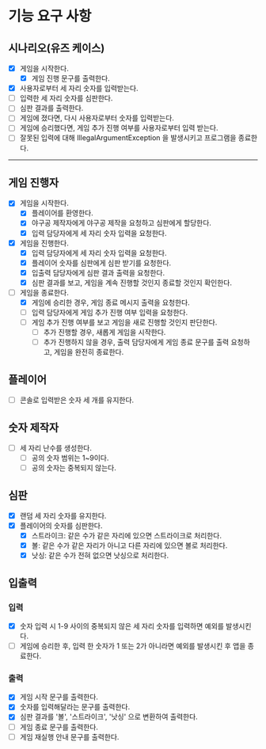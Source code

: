 # 기능 요구 사항

## 시나리오(유즈 케이스)

- [x] 게임을 시작한다.
    - [x] 게임 진행 문구를 출력한다.
- [x] 사용자로부터 세 자리 숫자를 입력받는다.
- [ ] 입력한 세 자리 숫자를 심판한다.
- [ ] 심판 결과를 출력한다.
- [ ] 게임에 졌다면, 다시 사용자로부터 숫자를 입력받는다.
- [ ] 게임에 승리했다면, 게임 추가 진행 여부를 사용자로부터 입력 받는다.
- [ ] 잘못된 입력에 대해 IllegalArgumentException 을 발생시키고 프로그램을 종료한다.

---

## 게임 진행자

- [x] 게임을 시작한다.
    - [x] 플레이어를 환영한다.
    - [x] 야구공 제작자에게 야구공 제작을 요청하고 심판에게 할당한다.
    - [x] 입력 담당자에게 세 자리 숫자 입력을 요청한다.
- [x] 게임을 진행한다.
    - [x] 입력 담당자에게 세 자리 숫자 입력을 요청한다.
    - [x] 플레이어 숫자를 심판에게 심판 받기를 요청한다.
    - [x] 입출력 담당자에게 심판 결과 출력을 요청한다.
    - [x] 심판 결과를 보고, 게임을 계속 진행할 것인지 종료할 것인지 확인한다.
- [ ] 게임을 종료한다.
    - [x] 게임에 승리한 경우, 게임 종료 메시지 출력을 요청한다.
    - [ ] 입력 담당자에게 게임 추가 진행 여부 입력을 요청한다.
    - [ ] 게임 추가 진행 여부를 보고 게임을 새로 진행할 것인지 판단한다.
        - [ ] 추가 진행할 경우, 새롭게 게임을 시작한다.
        - [ ] 추가 진행하지 않을 경우, 출력 담당자에게 게임 종료 문구를 출력 요청하고, 게임을 완전히 종료한다.

## 플레이어

- [ ] 콘솔로 입력받은 숫자 세 개를 유지한다.

## 숫자 제작자

- [ ] 세 자리 난수를 생성한다.
    - [ ] 공의 숫자 범위는 1~9이다.
    - [ ] 공의 숫자는 중복되지 않는다.

## 심판

- [x] 랜덤 세 자리 숫자를 유지한다.
- [x] 플레이어의 숫자를 심판한다.
    - [x] 스트라이크: 같은 수가 같은 자리에 있으면 스트라이크로 처리한다.
    - [x] 볼: 같은 수가 같은 자리가 아니고 다른 자리에 있으면 볼로 처리한다.
    - [x] 낫싱: 같은 수가 전혀 없으면 낫싱으로 처리한다.

## 입출력

### 입력

- [x] 숫자 입력 시 1-9 사이의 중복되지 않은 세 자리 숫자를 입력하면 예외를 발생시킨다.
- [ ] 게임에 승리한 후, 입력 한 숫자가 1 또는 2가 아니라면 예외를 발생시킨 후 앱을 종료한다.

### 출력

- [x] 게임 시작 문구를 출력한다.
- [x] 숫자를 입력해달라는 문구를 출력한다.
- [x] 심판 결과를 '볼', '스트라이크', '낫싱' 으로 변환하여 출력한다.
- [ ] 게임 종료 문구를 출력한다.
- [ ] 게임 재실행 안내 문구를 출력한다.
